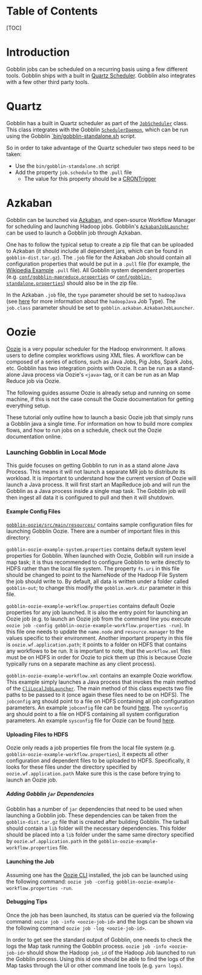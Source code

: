 # Table of Contents

[TOC]

# Introduction

Gobblin jobs can be scheduled on a recurring basis using a few different tools. Gobblin ships with a built in [Quartz Scheduler](https://quartz-scheduler.org/). Gobblin also integrates with a few other third party tools.

# Quartz

Gobblin has a built in Quartz scheduler as part of the [`JobScheduler`](https://github.com/linkedin/gobblin/blob/master/gobblin-scheduler/src/main/java/gobblin/scheduler/JobScheduler.java) class. This class integrates with the Gobblin [`SchedulerDaemon`](https://github.com/linkedin/gobblin/blob/master/gobblin-scheduler/src/main/java/gobblin/scheduler/SchedulerDaemon.java), which can be run using the Gobblin [`bin/gobblin-standalone.sh](https://github.com/linkedin/gobblin/blob/master/bin/gobblin-standalone.sh) script.

So in order to take advantage of the Quartz scheduler two steps need to be taken:
* Use the `bin/gobblin-standalone.sh` script
* Add the property `job.schedule` to the `.pull` file
    * The value for this property should be a [CRONTrigger](http://quartz-scheduler.org/api/2.2.0/org/quartz/CronTrigger.html)

# Azkaban

Gobblin can be launched via [Azkaban](https://azkaban.github.io/), and open-source Workflow Manager for scheduling and launching Hadoop jobs. Gobblin's [`AzkabanJobLauncher`](https://github.com/linkedin/gobblin/blob/master/gobblin-azkaban/src/main/java/gobblin/azkaban/AzkabanJobLauncher.java) can be used to launch a Gobblin job through Azkaban.

One has to follow the typical setup to create a zip file that can be uploaded to Azkaban (it should include all dependent jars, which can be found in `gobblin-dist.tar.gz`). The `.job` file for the Azkaban Job should contain all configuration properties that would be put in a `.pull` file (for example, the [Wikipedia Example](https://github.com/linkedin/gobblin/blob/master/gobblin-example/src/main/resources/wikipedia.pull) `.pull` file). All Gobblin system dependent properties (e.g. [`conf/gobblin-mapreduce.properties`](https://github.com/linkedin/gobblin/blob/master/conf/gobblin-mapreduce.properties) or [`conf/gobblin-standalone.properties`](https://github.com/linkedin/gobblin/blob/master/conf/gobblin-standalone.properties)) should also be in the zip file.

In the Azkaban `.job` file, the `type` parameter should be set to `hadoopJava` (see [here](http://azkaban.github.io/azkaban/docs/latest/#hadoopjava-type) for more information about the `hadoopJava` Job Type). The `job.class` parameter should be set to `gobblin.azkaban.AzkabanJobLauncher`.

# Oozie

[Oozie](https://oozie.apache.org/) is a very popular scheduler for the Hadoop environment. It allows users to define complex workflows using XML files. A workflow can be composed of a series of actions, such as Java Jobs, Pig Jobs, Spark Jobs, etc. Gobblin has two integration points with Oozie. It can be run as a stand-alone Java process via Oozie's `<java>` tag, or it can be run as an Map Reduce job via Oozie.

The following guides assume Oozie is already setup and running on some machine, if this is not the case consult the Oozie documentation for getting everything setup.

These tutorial only outline how to launch a basic Oozie job that simply runs a Gobblin java a single time. For information on how to build more complex flows, and how to run jobs on a schedule, check out the Oozie documentation online.

### Launching Gobblin in Local Mode

This guide focuses on getting Gobblin to run in as a stand alone Java Process. This means it will not launch a separate MR job to distribute its workload. It is important to understand how the current version of Oozie will launch a Java process. It will first start an MapReduce job and will run the Gobblin as a Java process inside a single map task. The Gobblin job will then ingest all data it is configured to pull and then it will shutdown.

#### Example Config Files

[`gobblin-oozie/src/main/resources/`](https://github.com/linkedin/gobblin/tree/master/gobblin-oozie/src/main/resources/) contains sample configuration files for launching Gobblin Oozie. There are a number of important files in this directory:

`gobblin-oozie-example-system.properties` contains default system level properties for Gobblin. When launched with Oozie, Gobblin will run inside a map task; it is thus recommended to configure Gobblin to write directly to HDFS rather than the local file system. The property `fs.uri` in this file should be changed to point to the NameNode of the Hadoop File System the job should write to. By default, all data is written under a folder called `gobblin-out`; to change this modify the `gobblin.work.dir` parameter in this file.

`gobblin-oozie-example-workflow.properties` contains default Oozie properties for any job launched. It is also the entry point for launching an Oozie job (e.g. to launch an Oozie job from the command line you execute `oozie job -config gobblin-oozie-example-workflow.properties -run`). In this file one needs to update the `name.node` and `resource.manager` to the values specific to their environment. Another important property in this file is `oozie.wf.application.path`; it points to a folder on HDFS that contains any workflows to be run. It is important to note, that the `workflow.xml` files must be on HDFS in order for Oozie to pick them up (this is because Oozie typically runs on a separate machine as any client process).

`gobblin-oozie-example-workflow.xml` contains an example Oozie workflow. This example simply launches a Java process that invokes the main method of the [`CliLocalJobLauncher`](https://github.com/linkedin/gobblin/blob/master/gobblin-runtime/src/main/java/gobblin/runtime/local/CliLocalJobLauncher.java). The main method of this class expects two file paths to be passed to it (once again these files need to be on HDFS). The `jobconfig` arg should point to a file on HDFS containing all job configuration parameters. An example `jobconfig` file can be found [here](https://github.com/linkedin/gobblin/blob/master/gobblin-example/src/main/resources/wikipedia.pull). The `sysconfig` arg should point to a file on HDFS containing all system configuration parameters. An example `sysconfig` file for Oozie can be found [here](https://github.com/linkedin/gobblin/blob/master/gobblin-oozie/src/main/resources/local/gobblin-oozie-example-system.properties).

<!---Ying Do you think we can add some descriptions about launching through MR mode? The simplest way is to use the <shell> tag and invoke `gobblin-mapreduce.sh`. I've tested it before.-->

#### Uploading Files to HDFS

Oozie only reads a job properties file from the local file system (e.g. `gobblin-oozie-example-workflow.properties`), it expects all other configuration and dependent files to be uploaded to HDFS. Specifically, it looks for these files under the directory specified by `oozie.wf.application.path` Make sure this is the case before trying to launch an Oozie job.

##### Adding Gobblin `jar` Dependencies

Gobblin has a number of `jar` dependencies that need to be used when launching a Gobblin job. These dependencies can be taken from the `gobblin-dist.tar.gz` file that is created after building Gobblin. The tarball should contain a `lib` folder will the necessary dependencies. This folder should be placed into a `lib` folder under the same same directory specified by `oozie.wf.application.path` in the `gobblin-oozie-example-workflow.properties` file.

#### Launching the Job

Assuming one has the [Oozie CLI](https://oozie.apache.org/docs/3.1.3-incubating/DG_CommandLineTool.html) installed, the job can be launched using the following command: `oozie job -config gobblin-oozie-example-workflow.properties -run`.

#### Debugging Tips

Once the job has been launched, its status can be queried via the following command: `oozie job -info <oozie-job-id>` and the logs can be shown via the following command `oozie job -log <oozie-job-id>`.

In order to get see the standard output of Gobblin, one needs to check the logs the Map task running the Gobblin process. `oozie job -info <oozie-job-id>` should show the Hadoop `job_id` of the Hadoop Job launched to run the Gobblin process. Using this id one should be able to find the logs of the Map tasks through the UI or other command line tools (e.g. `yarn logs`).
